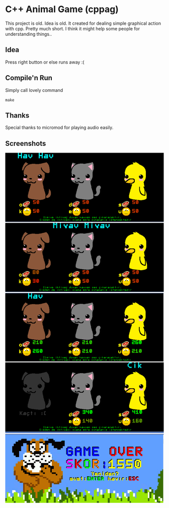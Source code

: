 C++ Animal Game (cppag)
======================

This project is old. Idea is old. It created for dealing simple graphical action with cpp. Pretty much short. I think it might help some people for understanding things..

Idea
---------------
Press right button or else runs away :(


Compile'n Run
--------------------

Simply call lovely command

	make

	
Thanks
-------------
Special thanks to micromod for playing audio easily.



Screenshots
------------------

![1](docs/1.png)
![2](docs/2.png)
![3](docs/3.png)
![4](docs/4.png)
![5](docs/5.png)
